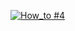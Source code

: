 [![How_to #4](http://img.youtube.com/vi/z1jiK4WewZU/0.jpg)](https://www.youtube.com/watch?v=z1jiK4WewZU "[How to #4] First_pick_place")
